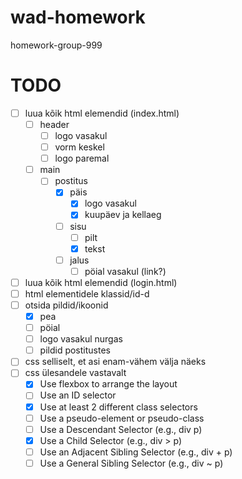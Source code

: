 # wad-homework
homework-group-999

# TODO
- [ ] luua kõik html elemendid (index.html)
     - [ ] header
          - [ ] logo vasakul
          - [ ] vorm keskel
          - [ ] logo paremal
     - [ ] main
          - [ ] postitus
               - [x] päis
                    - [x] logo vasakul
                    - [x] kuupäev ja kellaeg
               - [ ] sisu
                    - [ ] pilt
                    - [x] tekst
               - [ ] jalus
                    - [ ] pöial vasakul (link?)
- [ ] luua kõik html elemendid (login.html)
- [ ] html elementidele klassid/id-d
- [ ] otsida pildid/ikoonid
     - [x] pea
     - [ ] pöial
     - [ ] logo vasakul nurgas
     - [ ] pildid postitustes
- [ ] css selliselt, et asi enam-vähem välja näeks
- [ ] css ülesandele vastavalt
    - [x] Use flexbox to arrange the layout
    - [ ] Use an ID selector
    - [x] Use at least 2 different class selectors
    - [ ] Use a pseudo-element or pseudo-class
    - [ ] Use a Descendant Selector (e.g., div p)
    - [x] Use a Child Selector (e.g., div > p)
    - [ ] Use an Adjacent Sibling Selector (e.g., div + p)
    - [ ] Use a General Sibling Selector (e.g., div ~ p)

